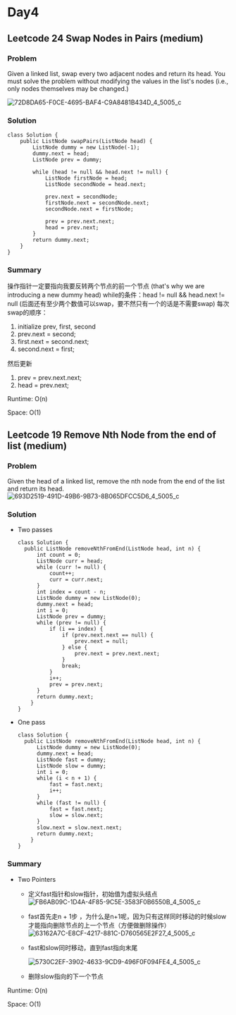 # Day4
## Leetcode 24 Swap Nodes in Pairs (medium)
### Problem
Given a linked list, swap every two adjacent nodes and return its head. You must solve the problem without modifying the values in the list's nodes (i.e., only nodes themselves may be changed.)

![72D8DA65-F0CE-4695-BAF4-C9A8481B434D_4_5005_c](https://github.com/nancyyang277/Leetcode-daily/assets/165972977/794cb5d3-608c-4a0f-b337-a277dc40e7c9)

### Solution
```
class Solution {
    public ListNode swapPairs(ListNode head) {
        ListNode dummy = new ListNode(-1);
        dummy.next = head;
        ListNode prev = dummy;

        while (head != null && head.next != null) {
            ListNode firstNode = head;
            ListNode secondNode = head.next;

            prev.next = secondNode;
            firstNode.next = secondNode.next;
            secondNode.next = firstNode;

            prev = prev.next.next;
            head = prev.next;
        }
        return dummy.next;
    }
}
```

### Summary
操作指针一定要指向我要反转两个节点的前一个节点 (that's why we are introducing a new dummy head)
while的条件：head != null && head.next != null (后面还有至少两个数值可以swap，要不然只有一个的话是不需要swap)
每次swap的顺序：
1. initialize prev, first, second
2. prev.next = second;
3. first.next = second.next;
4. second.next = first;
   
然后更新
1. prev = prev.next.next;
2. head = prev.next;

Runtime: O(n)

Space: O(1)

## Leetcode 19 Remove Nth Node from the end of list (medium)
### Problem
Given the head of a linked list, remove the nth node from the end of the list and return its head.
![693D2519-491D-49B6-9B73-8B065DFCC5D6_4_5005_c](https://github.com/nancyyang277/Leetcode-daily/assets/165972977/7a24febf-8a6f-4e8f-bb9a-f8cfcbd3fa0c)

### Solution
- Two passes
  ```
  class Solution {
    public ListNode removeNthFromEnd(ListNode head, int n) {
        int count = 0;
        ListNode curr = head;
        while (curr != null) {
            count++;
            curr = curr.next;
        }
        int index = count - n;
        ListNode dummy = new ListNode(0);
        dummy.next = head;
        int i = 0;
        ListNode prev = dummy;
        while (prev != null) {
            if (i == index) {
                if (prev.next.next == null) {
                    prev.next = null;
                } else {
                    prev.next = prev.next.next;
                }
                break; 
            }
            i++;
            prev = prev.next;
        }
        return dummy.next;
      }
  }
  ```
- One pass
  ```
  class Solution {
    public ListNode removeNthFromEnd(ListNode head, int n) {
        ListNode dummy = new ListNode(0);
        dummy.next = head;
        ListNode fast = dummy;
        ListNode slow = dummy;
        int i = 0;
        while (i < n + 1) {
            fast = fast.next;
            i++;
        }
        while (fast != null) {
            fast = fast.next;
            slow = slow.next;
        }
        slow.next = slow.next.next;
        return dummy.next;
      }
  }
  ```
  
### Summary

- Two Pointers
  - 定义fast指针和slow指针，初始值为虚拟头结点
    ![FB6AB09C-1D4A-4F85-9C5E-3583F0B6550B_4_5005_c](https://github.com/nancyyang277/Leetcode-daily/assets/165972977/150c3bc5-cbe5-4b2e-b327-a33bb7aad825)
    
  - fast首先走n + 1步 ，为什么是n+1呢，因为只有这样同时移动的时候slow才能指向删除节点的上一个节点（方便做删除操作）
    ![63162A7C-E8CF-4217-881C-D760565E2F27_4_5005_c](https://github.com/nancyyang277/Leetcode-daily/assets/165972977/0e95d90e-f91b-4deb-a221-83bdbd1b56df)

  - fast和slow同时移动，直到fast指向末尾
    
    ![5730C2EF-3902-4633-9CD9-496F0F094FE4_4_5005_c](https://github.com/nancyyang277/Leetcode-daily/assets/165972977/4f04dddb-6010-434a-9951-b6786bd096b8)
    
  - 删除slow指向的下一个节点
    
Runtime: O(n)


Space: O(1)
